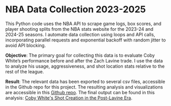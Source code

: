 # NBA Data Collection 2023-2025
This Python code uses the NBA API to scrape game logs, box scores, and player shooting splits from the NBA stats website for the 2023-24 and 2024-25 seasons. I automate data collection using loops and API calls, incorporating parallel requests and exponential backoff with random jitter to avoid API blocking.

**Objective**: The primary goal for collecting this data is to evaluate Coby White’s performance before and after the Zach Lavine trade. I use the data to analyze his usage, aggressiveness, and shot location stats relative to the rest of the league. 

**Result**: The relevant data has been exported to several csv files, accessible in the Github repo for this project. The resulting analysis and visualizations are accessible in this [Github repo](https://github.com/maezellemillan/coby_white_shot_creation_analysis). The final output can be found in this analysis: [Coby White's Shot Creation in the Post-Lavine Era](https://medium.com/@maezellemillan_87186/coby-whites-shot-creation-in-the-post-lavine-era-98fca6c22f16).
